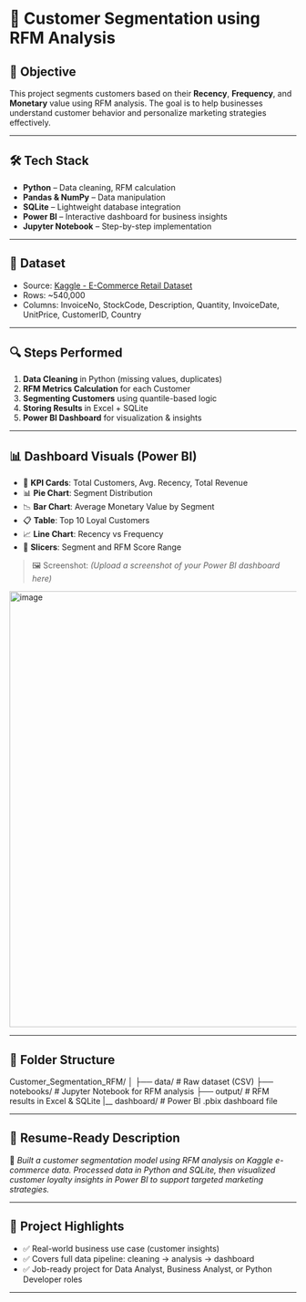 # 🧠 Customer Segmentation using RFM Analysis

## 📌 Objective
This project segments customers based on their **Recency**, **Frequency**, and **Monetary** value using RFM analysis. The goal is to help businesses understand customer behavior and personalize marketing strategies effectively.

---

## 🛠️ Tech Stack
- **Python** – Data cleaning, RFM calculation
- **Pandas & NumPy** – Data manipulation
- **SQLite** – Lightweight database integration
- **Power BI** – Interactive dashboard for business insights
- **Jupyter Notebook** – Step-by-step implementation

---

## 📁 Dataset
- Source: [Kaggle - E-Commerce Retail Dataset](https://www.kaggle.com/datasets/carrie1/ecommerce-data)
- Rows: ~540,000  
- Columns: InvoiceNo, StockCode, Description, Quantity, InvoiceDate, UnitPrice, CustomerID, Country

---

## 🔍 Steps Performed
1. **Data Cleaning** in Python (missing values, duplicates)
2. **RFM Metrics Calculation** for each Customer
3. **Segmenting Customers** using quantile-based logic
4. **Storing Results** in Excel + SQLite
5. **Power BI Dashboard** for visualization & insights

---

## 📊 Dashboard Visuals (Power BI)
- 📌 **KPI Cards**: Total Customers, Avg. Recency, Total Revenue
- 📊 **Pie Chart**: Segment Distribution
- 📉 **Bar Chart**: Average Monetary Value by Segment
- 📋 **Table**: Top 10 Loyal Customers
- 📈 **Line Chart**: Recency vs Frequency
- 🔄 **Slicers**: Segment and RFM Score Range

> 🖼️ Screenshot:
> *(Upload a screenshot of your Power BI dashboard here)*
<img width="1280" height="765" alt="image" src="https://github.com/user-attachments/assets/a4909d64-4133-4298-9474-d2bd2914e8bd" />

---

## 📂 Folder Structure
Customer_Segmentation_RFM/
│
├── data/ # Raw dataset (CSV)
├── notebooks/ # Jupyter Notebook for RFM analysis
├── output/ # RFM results in Excel & SQLite
|__ dashboard/ # Power BI .pbix dashboard file


---

## 💼 Resume-Ready Description
📌 *Built a customer segmentation model using RFM analysis on Kaggle e-commerce data. Processed data in Python and SQLite, then visualized customer loyalty insights in Power BI to support targeted marketing strategies.*

---

## 🔗 Project Highlights
- ✅ Real-world business use case (customer insights)
- ✅ Covers full data pipeline: cleaning → analysis → dashboard
- ✅ Job-ready project for Data Analyst, Business Analyst, or Python Developer roles

---

